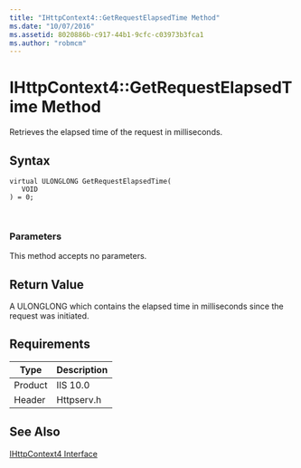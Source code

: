 ```yaml
---
title: "IHttpContext4::GetRequestElapsedTime Method"
ms.date: "10/07/2016"
ms.assetid: 8020886b-c917-44b1-9cfc-c03973b3fca1
ms.author: "robmcm"
---
```

# IHttpContext4::GetRequestElapsedTime Method

Retrieves the elapsed time of the request in milliseconds.  
  
## Syntax  
  
```  
virtual ULONGLONG GetRequestElapsedTime(  
   VOID  
) = 0;  
```  
  
```csharp  
  
```  
  
### Parameters  

 This method accepts no parameters.  
  
## Return Value  

 A ULONGLONG which contains the elapsed time in milliseconds since the request was initiated.  
  
## Requirements  
  
|Type|Description|  
|----------|-----------------|  
|Product|IIS 10.0|  
|Header|Httpserv.h|  
  
## See Also  

 [IHttpContext4 Interface](../../web-development-reference/native-code-api-reference/ihttpcontext4-interface.md)
